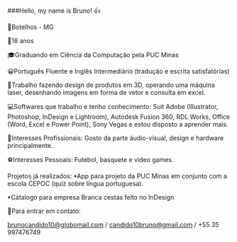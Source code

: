 ###Hello, my name is Bruno! 👍

📌Botelhos - MG

🎉18 anos

🎓Graduando em Ciência da Computação pela PUC Minas

😀Português Fluente e Inglês Intermediário (tradução e escrita satisfatórias)

🎨Trabalho fazendo design de produtos em 3D, operando uma máquina laser, desenhando imagens em forma de vetor e consulta em excel.

💻Softwares que trabalho e tenho conhecimento: Suit Adobe (Illustrator, Photoshop, InDesign e Lightroom), Autodesk Fusion 360, RDL Works, Office (Word, Excel e Power Point), Sony Vegas e estou disposto a aprender mais.

👔Interesses Profissionais: Gosto da parte áudio-visual, design e hardware principalmente.

⚽Interesses Pessoais: Futebol, basquete e video games.

Projetos já realizados: 
•App para projeto da PUC Minas em conjunto com a escola CEPOC (quiz sobre língua portuguesa).

•Cátalogo para empresa Branca cestas feito no InDesign

📲Para entrar em contato:

brunocandido10@globomail.com / candido10bruno@gmail.com / +55 35 997476749



